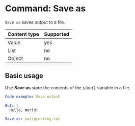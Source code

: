 # Command: Save as

`Save as` saves output to a file.

| Content type | Supported |
|--------------|-----------|
| Value        | yes       |
| List         | no        |
| Object       | no        |

## Basic usage

Use **Save as** store the contents of the `${out}` variable in a file.

```yaml
Code example: Save output

Out: |
  Hello, World!

Save as: out/greeting.txt
```